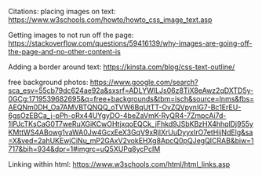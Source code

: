 Citations: placing images on text: 
https://www.w3schools.com/howto/howto_css_image_text.asp

Getting images to not run off the page:
https://stackoverflow.com/questions/59416139/why-images-are-going-off-the-page-and-no-other-content-is

Adding a border around text:
 https://kinsta.com/blog/css-text-outline/

free background photos: 
https://www.google.com/search?sca_esv=55cb79dc624ae92a&sxsrf=ADLYWILJs06z8TiX8eAwz2qDXTD5y-0GCg:1719539682695&q=free+backgrounds&tbm=isch&source=lnms&fbs=AEQNm0DH_Oa7AMVBTQNQQ_oTVW6BqUtTT-OvZQVpynIG7-Bc1ErEU-6gsOzEBCa_j-pPh-oRx44UYgyDO-4beZaVmK-RyQR4-7ZmpcAi7d-1IPJcTKsCaG0T7weRuXGiKCwOHtjxqoEQCk_jFhkd9JSbKBzHX4hhqlDj955yKMttWS4ABowg1vaWA0Jw4GcxEeX3GqV9xRjlXrUuDyyxIrO7etHijNdElg&sa=X&ved=2ahUKEwjCiNu_mP2GAxV2vokEHXg8ApcQ0pQJegQICRAB&biw=1717&bih=934&dpr=1#imgrc=uQ5XUPq8ycPcIM

Linking within html:
https://www.w3schools.com/html/html_links.asp
